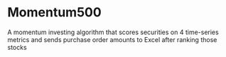 # Momentum500
A momentum investing algorithm that scores securities on 4 time-series metrics and sends purchase order amounts to Excel after ranking those stocks
